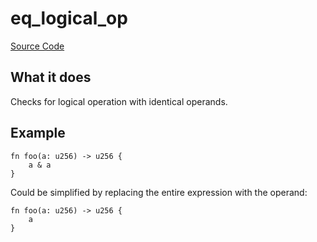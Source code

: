 # eq_logical_op

[Source Code](https://github.com/software-mansion/cairo-lint/tree/main/crates/cairo-lint-core/src/lints/eq_op.rs#L217)

## What it does

Checks for logical operation with identical operands.

## Example

```cairo
fn foo(a: u256) -> u256 {
    a & a
}
```

Could be simplified by replacing the entire expression with the operand:

```cairo
fn foo(a: u256) -> u256 {
    a
}
```